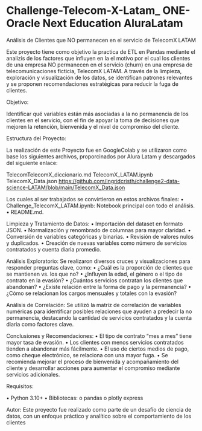 # Challenge-Telecom-X-Latam_ ONE- Oracle Next Education AluraLatam 

Análisis de Clientes que NO permanecen en el servicio de TelecomX LATAM

Este proyecto tiene como objetivo la practica de ETL en Pandas mediante el analizis de los factores que influyen en la el motivo por el cual los clientes de una empresa NO permanecen en el servicio (churn) en una empresa de telecomunicaciones ficticia, TelecomX LATAM. A través de la limpieza, exploración y visualización de los datos, se identifican patrones relevantes y se proponen recomendaciones estratégicas para reducir la fuga de clientes.

Objetivo: 

Identificar qué variables están más asociadas a la no permanencia de los clientes en el servicio, con el fin de apoyar la toma de decisiones que mejoren la retención, bienvenida y el nivel de compromiso del cliente.

Estructura del Proyecto:

La realización de este Proyecto fue en GoogleColab y se utilizaron como base los siguientes archivos, proporcinados por Alura Latam y descargados del siguiente enlace:

TelecomTelecomX_diccionario.md
TelecomX_LATAM.ipynb
TelecomX_Data.json
https://github.com/ingridcristh/challenge2-data-science-LATAM/blob/main/TelecomX_Data.json

Los cuales al ser trabajados se convirtieron en estos archivos finales:
•	Challenge_TelecomX_LATAM.ipynb: Notebook principal con todo el análisis.
•	README.md.

Limpieza y Tratamiento de Datos:
•	Importación del dataset en formato JSON.
•	Normalización y renombrado de columnas para mayor claridad.
•	Conversión de variables categóricas y binarias.
•	Revisión de valores nulos y duplicados.
•	Creación de nuevas variables como número de servicios contratados y cuenta diaria promedio.

Análisis Exploratorio:
Se realizaron diversos cruces y visualizaciones para responder preguntas clave, como:
•	¿Cuál es la proporción de clientes que se mantienen vs. los que no?
•	¿Influyen la edad, el género o el tipo de contrato en la evasión?
•	¿Cuántos servicios contratan los clientes que abandonan?
•	¿Existe relación entre la forma de pago y la permanencia?
•	¿Cómo se relacionan los cargos mensuales y totales con la evasión?

Análisis de Correlación:
Se utilizó la matriz de correlación de variables numéricas para identificar posibles relaciones que ayuden a predecir la no permanencia, destacando la cantidad de servicios contratados y la cuenta diaria como factores clave.

Conclusiones y Recomendaciones:
•	El tipo de contrato “mes a mes” tiene mayor tasa de evasión.
•	Los clientes con menos servicios contratados tienden a abandonar más fácilmente.
•	El uso de ciertos medios de pago, como cheque electrónico, se relaciona con una mayor fuga.
•	Se recomienda mejorar el proceso de bienvenida y acompañamiento del cliente y desarrollar acciones para aumentar el compromiso mediante servicios adicionales.

Requisitos:

•	Python 3.10+
•	Bibliotecas:
o	pandas
o	plotly express

Autor:
Este proyecto fue realizado como parte de un desafío de ciencia de datos, con un enfoque práctico y analítico sobre el comportamiento de los clientes

